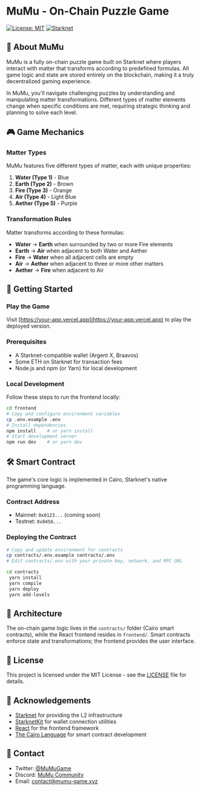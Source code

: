 # MuMu - On-Chain Puzzle Game

[![License: MIT](https://img.shields.io/badge/License-MIT-blue.svg)](https://opensource.org/licenses/MIT)
[![Starknet](https://img.shields.io/badge/Starknet-Powered-blue)](https://starknet.io/)

## 🧩 About MuMu

MuMu is a fully on-chain puzzle game built on Starknet where players interact with matter that transforms according to predefined formulas. All game logic and state are stored entirely on the blockchain, making it a truly decentralized gaming experience.

In MuMu, you'll navigate challenging puzzles by understanding and manipulating matter transformations. Different types of matter elements change when specific conditions are met, requiring strategic thinking and planning to solve each level.

## 🎮 Game Mechanics

### Matter Types

MuMu features five different types of matter, each with unique properties:

1. **Water (Type 1)** - Blue
2. **Earth (Type 2)** - Brown
3. **Fire (Type 3)** - Orange
4. **Air (Type 4)** - Light Blue
5. **Aether (Type 5)** - Purple

### Transformation Rules

Matter transforms according to these formulas:

- **Water** → **Earth** when surrounded by two or more Fire elements
- **Earth** → **Air** when adjacent to both Water and Aether
- **Fire** → **Water** when all adjacent cells are empty
- **Air** → **Aether** when adjacent to three or more other matters
- **Aether** → **Fire** when adjacent to Air

## 🚀 Getting Started

### Play the Game

Visit [https://your-app.vercel.app](https://your-app.vercel.app) to play the deployed version.

### Prerequisites

- A Starknet-compatible wallet (Argent X, Braavos)
- Some ETH on Starknet for transaction fees
- Node.js and npm (or Yarn) for local development

### Local Development

Follow these steps to run the frontend locally:

```bash
cd frontend
# Copy and configure environment variables
cp .env.example .env
# Install dependencies
npm install    # or yarn install
# Start development server
npm run dev    # or yarn dev
```

## 🛠️ Smart Contract

The game's core logic is implemented in Cairo, Starknet's native programming language.

### Contract Address

- Mainnet: `0x0123...` (coming soon)
- Testnet: `0x0456...`

### Deploying the Contract

```bash
# Copy and update environment for contracts
cp contracts/.env.example contracts/.env
# Edit contracts/.env with your private key, network, and RPC URL

cd contracts
 yarn install
 yarn compile
 yarn deploy
 yarn add-levels
```

## 📐 Architecture

The on-chain game logic lives in the `contracts/` folder (Cairo smart contracts), while the React frontend resides in `frontend/`. Smart contracts enforce state and transformations; the frontend provides the user interface.

## 📄 License

This project is licensed under the MIT License - see the [LICENSE](LICENSE) file for details.

## 🙏 Acknowledgements

- [Starknet](https://starknet.io/) for providing the L2 infrastructure
- [StarknetKit](https://github.com/starknet-io/starknetkit) for wallet connection utilities
- [React](https://reactjs.org/) for the frontend framework
- [The Cairo Language](https://www.cairo-lang.org/) for smart contract development

## 📧 Contact

- Twitter: [@MuMuGame](https://twitter.com/MuMuGame)
- Discord: [MuMu Community](https://discord.gg/mumu)
- Email: contact@mumu-game.xyz